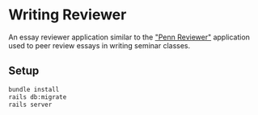 # Writing Reviewer

An essay reviewer application similar to the ["Penn Reviewer"](https://apps.sas.upenn.edu/sso/writing/cw/ng/dashboard) application used to peer review essays in writing seminar classes.

## Setup

```bash
bundle install
rails db:migrate
rails server
```
